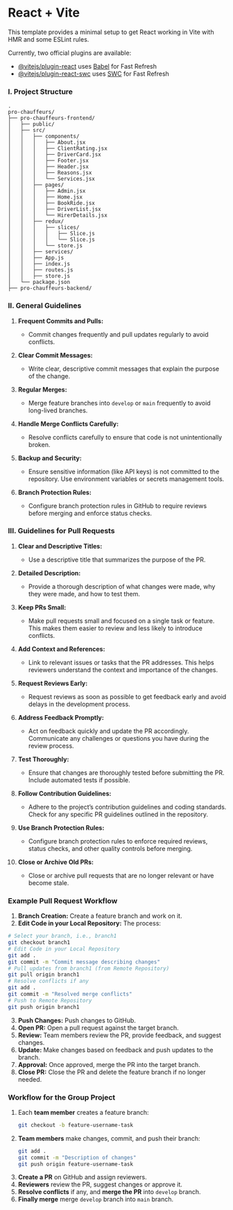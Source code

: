 # React + Vite

This template provides a minimal setup to get React working in Vite with HMR and some ESLint rules.

Currently, two official plugins are available:

- [@vitejs/plugin-react](https://github.com/vitejs/vite-plugin-react/blob/main/packages/plugin-react/README.md) uses [Babel](https://babeljs.io/) for Fast Refresh
- [@vitejs/plugin-react-swc](https://github.com/vitejs/vite-plugin-react-swc) uses [SWC](https://swc.rs/) for Fast Refresh



### I. **Project Structure**

```plaintext
.
pro-chauffeurs/
├── pro-chauffeurs-frontend/
│   ├── public/
│   ├── src/
│   │   ├── components/
│   │   │   ├── About.jsx
│   │   │   ├── ClientRating.jsx
│   │   │   ├── DriverCard.jsx
│   │   │   ├── Footer.jsx
│   │   │   ├── Header.jsx
│   │   │   ├── Reasons.jsx
│   │   │   └── Services.jsx
│   │   ├── pages/
│   │   │   ├── Admin.jsx
│   │   │   ├── Home.jsx
│   │   │   ├── BookRide.jsx
│   │   │   ├── DriverList.jsx
│   │   │   └── HirerDetails.jsx
│   │   ├── redux/
│   │   │   ├── slices/
│   │   │   │   ├── Slice.js
│   │   │   │   └── Slice.js
│   │   │   └── store.js
│   │   ├── services/
│   │   ├── App.js
│   │   ├── index.js
│   │   ├── routes.js
│   │   ├── store.js
│   └── package.json
├── pro-chauffeurs-backend/

```


### II. **General Guidelines**

1. **Frequent Commits and Pulls:**
   - Commit changes frequently and pull updates regularly to avoid conflicts.

2. **Clear Commit Messages:**
   - Write clear, descriptive commit messages that explain the purpose of the change.

3. **Regular Merges:**
   - Merge feature branches into `develop` or `main` frequently to avoid long-lived branches.

4. **Handle Merge Conflicts Carefully:**
   - Resolve conflicts carefully to ensure that code is not unintentionally broken.

5. **Backup and Security:**
   - Ensure sensitive information (like API keys) is not committed to the repository. Use environment variables or secrets management tools.

6. **Branch Protection Rules:**
   - Configure branch protection rules in GitHub to require reviews before merging and enforce status checks.


### III. **Guidelines for Pull Requests**

1. **Clear and Descriptive Titles:**
   - Use a descriptive title that summarizes the purpose of the PR.

2. **Detailed Description:**
   - Provide a thorough description of what changes were made, why they were made, and how to test them.

3. **Keep PRs Small:**
   - Make pull requests small and focused on a single task or feature. This makes them easier to review and less likely to introduce conflicts.

4. **Add Context and References:**
   - Link to relevant issues or tasks that the PR addresses. This helps reviewers understand the context and importance of the changes.

5. **Request Reviews Early:**
   - Request reviews as soon as possible to get feedback early and avoid delays in the development process.

6. **Address Feedback Promptly:**
   - Act on feedback quickly and update the PR accordingly. Communicate any challenges or questions you have during the review process.

7. **Test Thoroughly:**
   - Ensure that changes are thoroughly tested before submitting the PR. Include automated tests if possible.

8. **Follow Contribution Guidelines:**
   - Adhere to the project’s contribution guidelines and coding standards. Check for any specific PR guidelines outlined in the repository.

9. **Use Branch Protection Rules:**
   - Configure branch protection rules to enforce required reviews, status checks, and other quality controls before merging.

10. **Close or Archive Old PRs:**
    - Close or archive pull requests that are no longer relevant or have become stale.


### **Example Pull Request Workflow**

1. **Branch Creation:** Create a feature branch and work on it.
2. **Edit Code in your Local Repository:** The process:
```sh
# Select your branch, i.e., branch1
git checkout branch1
# Edit Code in your Local Repository
git add .
git commit -m "Commit message describing changes"
# Pull updates from branch1 (from Remote Repository)
git pull origin branch1
# Resolve conflicts if any
git add .
git commit -m "Resolved merge conflicts"
# Push to Remote Repository
git push origin branch1 
```
3. **Push Changes:** Push changes to GitHub.
4. **Open PR:** Open a pull request against the target branch.
5. **Review:** Team members review the PR, provide feedback, and suggest changes.
6. **Update:** Make changes based on feedback and push updates to the branch.
7. **Approval:** Once approved, merge the PR into the target branch.
8. **Close PR:** Close the PR and delete the feature branch if no longer needed.


### Workflow for the Group Project

1. Each **team member** creates a feature branch:
   ```sh
   git checkout -b feature-username-task
   ```
2. **Team members** make changes, commit, and push their branch:
   ```sh
   git add .
   git commit -m "Description of changes"
   git push origin feature-username-task
   ```
3. **Create a PR** on GitHub and assign reviewers.
4. **Reviewers** review the PR, suggest changes or approve it.
5. **Resolve conflicts** if any, and **merge the PR** into `develop` branch.
6. **Finally merge** merge `develop` branch into `main` branch.